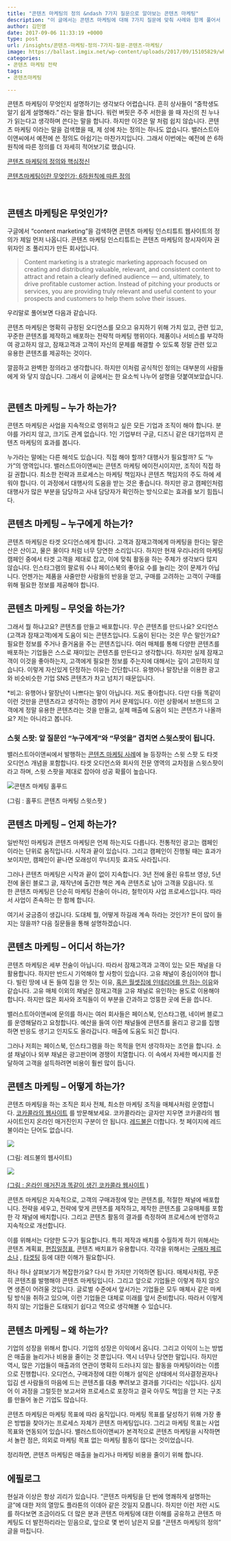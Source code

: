 ```yaml
---
title: "콘텐츠 마케팅의 정의 &ndash 7가지 질문으로 알아보는 콘텐츠 마케팅"
description: "이 글에서는 콘텐츠 마케팅에 대해 7가지 질문에 맞춰 사례와 함께 풀어서 설명합니다. 콘텐츠 마케팅의 공식 정의는 다음과 같습니다. 콘텐츠 마케팅은 명확히 규정된 오디언스를 모으고 유지하기위해 가치 있고, 관련 있고, 꾸준한 콘텐츠를 제작하고 배포하는 전략적 마케팅"
author: 김민영
date: 2017-09-06 11:33:19 +0000
type: post
url: /insights/콘텐츠-마케팅-정의-7가지-질문-콘텐츠-마케팅/
image: https://ballast.imgix.net/wp-content/uploads/2017/09/15105829/what-is-content-marketing.png
categories:
- 콘텐츠 마케팅 전략
tags:
- 콘텐츠마케팅

---
```

콘텐츠 마케팅이 무엇인지 설명하기는 생각보다 어렵습니다. 흔히 상사들이 “중학생도 알기 쉽게 설명해라.” 라는 말을 합니다. 워런 버핏은 주주 서한을 쓸 때 자신의 친 누나가 읽는다고 생각하며 쓴다는 말을 합니다. 하지만 이것은 말 처럼 쉽지 않습니다. 콘텐츠 마케팅 이라는 말을 검색했을 때, 제 성에 차는 정의는 하나도 없습니다. 밸러스트아이앤씨에서 예전에 쓴 정의도 아쉽기는 마찬가지입니다. 그래서 이번에는 예전에 쓴 6하원칙에 따른 정의를 더 자세히 적어보기로 했습니다.

[콘텐츠 마케팅의 정의와 핵심정신](/insights/%ec%bd%98%ed%85%90%ec%b8%a0-%eb%a7%88%ec%bc%80%ed%8c%85%ec%9d%98-%ec%a0%95%ec%9d%98%ec%99%80-%ed%95%b5%ec%8b%ac%ec%a0%95%ec%8b%a0/)

[콘텐츠마케팅이란 무엇인가; 6하원칙에 따른 정의](/insights/2017524content-marketng-definition/)

&nbsp;

## 콘텐츠 마케팅은 무엇인가?

구글에서 “content marketing”을 검색하면 콘텐츠 마케팅 인스티튜트 웹사이트의 정의가 제일 먼저 나옵니다. 콘텐츠 마케팅 인스티튜트는 콘텐츠 마케팅의 창시자이자 권위자인 조 풀리지가 만든 회사입니다.

> Content marketing is a strategic marketing approach focused on creating and distributing valuable, relevant, and consistent content to attract and retain a clearly defined audience — and, ultimately, to drive profitable customer action. Instead of pitching your products or services, you are providing truly relevant and useful content to your prospects and customers to help them solve their issues.

우리말로 풀어보면 다음과 같습니다.

콘텐츠 마케팅은 명확히 규정된 오디언스를 모으고 유지하기 위해 가치 있고, 관련 있고, 꾸준한 콘텐츠를 제작하고 배포하는 전략적 마케팅 행위이다. 제품이나 서비스를 부각하여 광고하지 않고, 잠재고객과 고객이 자신의 문제를 해결할 수 있도록 정말 관련 있고 유용한 콘텐츠를 제공하는 것이다.

깔끔하고 완벽한 정의라고 생각합니다. 하지만 이처럼 공식적인 정의는 대부분의 사람들에게 와 닿지 않습니다. 그래서 이 글에서는 한 요소씩 나누어 설명을 덧붙여보았습니다.
&nbsp;

## 콘텐츠 마케팅 – 누가 하는가?

콘텐츠 마케팅은 사업을 지속적으로 영위하고 싶은 모든 기업과 조직이 해야 합니다. 분야를 가리지 않고, 크기도 관계 없습니다. 1인 기업부터 구글, 디즈니 같은 대기업까지 콘텐츠 마케팅의 효과를 봅니다.

누가라는 말에는 다른 해석도 있습니다. 직접 해야 할까? 대행사가 필요할까? 도 “누가”의 영역입니다. 밸러스트아이앤씨는 콘텐츠 마케팅 에이전시이지만, 조직이 직접 하길 권합니다. 최소한 전략과 프로세스는 마케팅 책임자나 콘텐츠 책임자의 주도 하에 세워야 합니다. 이 과정에서 대행사의 도움을 받는 것은 좋습니다. 하지만 광고 캠페인처럼 대행사가 많은 부분을 담당하고 사내 담당자가 확인하는 방식으로는 효과를 보기 힘듭니다.
&nbsp;
## 콘텐츠 마케팅 – 누구에게 하는가?

콘텐츠 마케팅은 타겟 오디언스에게 합니다. 고객과 잠재고객에게 마케팅을 한다는 말은 산은 산이고, 물은 물이다 처럼 너무 당연한 소리입니다. 하지만 현재 우리나라의 마케팅 캠페인 중에서 타겟 고객을 제대로 잡고, 이에 맞춰 활동을 하는 주체가 생각보다 많지 않습니다. 인스타그램의 팔로워 수나 페이스북의 좋아요 수를 늘리는 것이 문제가 아닙니다. 언젠가는 제품을 사줄만한 사람들의 반응을 얻고, 구매를 고려하는 고객이 구매를 위해 필요한 정보를 제공해야 합니다.
&nbsp;
## 콘텐츠 마케팅 – 무엇을 하는가?

그래서 뭘 하냐고요? 콘텐츠를 만들고 배포합니다. 무슨 콘텐츠를 만드나요? 오디언스(고객과 잠재고객)에게 도움이 되는 콘텐츠입니다. 도움이 된다는 것은 무슨 말인가요? 필요한 정보를 주거나 즐거움을 주는 콘텐츠입니다. 여러 매체를 통해 다양한 콘텐츠를 배포하는 기업들은 스스로 재미있는 콘텐츠를 만든다고 생각합니다. 하지만 실제 잠재고객이 이것을 좋아하는지, 고객에게 필요한 정보를 주는지에 대해서는 깊이 고민하지 않습니다. 이렇게 자신있게 단정하는 이유는 간단합니다. 유행어나 말장난을 이용한 광고와 비슷비슷한 기업 SNS 콘텐츠가 차고 넘치기 때문입니다.

\*비고: 유행어나 말장난이 나쁘다는 말이 아닙니다. 저도 좋아합니다. 다만 다들 똑같이 이런 것만을 콘텐츠라고 생각하는 경향이 커서 문제입니다. 이런 상황에서 브랜드의 고객에게 정말 유용한 콘텐츠라는 것을 만들고, 실제 매출에 도움이 되는 콘텐츠가 나올까요? 저는 아니라고 봅니다.
&nbsp;
### 스윗 스팟: 앞 질문인 “누구에게”와 “무엇을” 겹치면 스윗스팟이 됩니다.

밸러스트아이앤씨에서 발행하는 <a href="/categories/case-study/" target="_blank" rel="noopener">콘텐츠 마케팅 사례</a>에 늘 등장하는 스윗 스팟 도 타겟 오디언스 개념을 포함합니다. 타겟 오디언스와 회사의 전문 영역의 교차점을 스윗스팟이라고 하며, 스윗 스팟을 제대로 잡아야 성공 확률이 높습니다.

![콘텐츠 마케팅 홀푸드](https://s3-ap-northeast-2.amazonaws.com/ballast-website-images/wp-content/uploads/2017/09/15105823/Screen-Shot-2017-09-06-at-8.13.26-PM.png)

(그림 : 홀푸드 콘텐츠 마케팅 스윗스팟 )
&nbsp;
## 콘텐츠 마케팅 – 언제 하는가?

일반적인 마케팅과 콘텐츠 마케팅은 언제 하는지도 다릅니다. 전통적인 광고는 캠페인 이라는 단위로 움직입니다. 시작과 끝이 있습니다. 그리고 캠페인이 진행될 때는 효과가 보이지만, 캠페인이 끝나면 모래성이 무너지듯 효과도 사라집니다.

그러나 콘텐츠 마케팅은 시작과 끝이 없이 지속합니다. 3년 전에 올린 유튜브 영상, 5년 전에 올린 블로그 글, 재작년에 출간한 책은 계속 콘텐츠로 남아 고객을 모읍니다. 또한 콘텐츠 마케팅은 단순히 마케팅 전술이 아니라, 철학이자 사업 프로세스입니다. 따라서 사업이 존속하는 한 함께 합니다.

여기서 궁금증이 생깁니다. 도대체 뭘, 어떻게 하길래 계속 하라는 것인가? 돈이 많이 들지는 않을까? 다음 질문들을 통해 설명하겠습니다.
&nbsp;
## 콘텐츠 마케팅 – 어디서 하는가?

콘텐츠 마케팅은 세부 전술이 아닙니다. 따라서 잠재고객과 고객이 있는 모든 채널을 다 활용합니다. 하지만 반드시 기억해야 할 사항이 있습니다. 고유 채널이 중심이어야 합니다. 빌린 땅에 내 돈 들여 집을 안 짓는 이유, [혹은 월셋집에 인테리어를 안 하는 이유](/insights/%eb%8b%b9%ec%8b%a0%ec%9d%b4-%ec%bd%98%ed%85%90%ec%b8%a0-%eb%a7%88%ec%bc%80%ed%8c%85%ec%9d%84-%ed%95%b4%ec%95%bc%ed%95%98%eb%8a%94-%ec%9d%b4%ec%9c%a0/)와 같습니다. 고유 매체 이외의 채널은 잠재고객을 고유 채널로 유인하는 용도로 이용해야 합니다. 하지만 많은 회사와 조직들이 이 부분을 간과하고 엉뚱한 곳에 돈을 씁니다.

밸러스트아이앤씨에 문의를 하시는 여러 회사들은 페이스북, 인스타그램, 네이버 블로그를 운영해달라고 요청합니다. 예산을 들여 이런 채널들에 콘텐츠를 올리고 광고를 집행하면 반응도 생기고 인지도도 올라갑니다. 매출에 도움도 되긴 합니다.

그러나 저희는 페이스북, 인스타그램을 하는 목적을 먼저 생각하자는 조언을 합니다. 소셜 채널이나 외부 채널은 광고판이며 경쟁이 치열합니다. 이 속에서 자세한 메시지를 전달하여 고객을 설득하려면 비용이 훨씬 많이 듭니다.
&nbsp;
## 콘텐츠 마케팅 – 어떻게 하는가?

콘텐츠 마케팅을 하는 조직은 회사 전체, 최소한 마케팅 조직을 매체사처럼 운영합니다. [코카콜라의 웹사이트](http://www.coca-colacompany.com) 를 방문해보세요. 코카콜라라는 글자만 지우면 코카콜라의 웹사이트인지 온라인 매거진인지 구분이 안 됩니다. [레드불은](https://www.redbull.com/kr-ko/) 더합니다. 첫 페이지에 레드불이라는 단어도 없습니다.

![](https://s3-ap-northeast-2.amazonaws.com/ballast-website-images/wp-content/uploads/2017/09/15105824/Screen-Shot-2017-09-06-at-8.05.19-PM.png)

(그림: 레드불의 웹사이트)

![](https://s3-ap-northeast-2.amazonaws.com/ballast-website-images/wp-content/uploads/2017/09/15105826/Screen-Shot-2017-09-06-at-8.05.04-PM.png)

[(그림 : 온라인 매거진과 똑같이 생긴 코카콜라 웹사이트](http://www.coca-colacompany.com) )

콘텐츠 마케팅은 지속적으로, 고객의 구매과정에 맞는 콘텐츠를, 적절한 채널에 배포합니다. 전략을 세우고, 전략에 맞게 콘텐츠를 제작하고, 제작한 콘텐츠를 고유매체를 포함한 각 채널에 배치합니다. 그리고 콘텐츠 활동의 결과를 측정하여 프로세스에 반영하고 지속적으로 개선합니다.

이를 위해서는 다양한 도구가 필요합니다. 특히 제작과 배치를 수월하게 하기 위해서는 콘텐츠 계획표, [편집일정표](/insights/편집일정표-양식/), 콘텐츠 배치표가 유용합니다. 각각을 위해서는 [구매자 페르소나](/what-we-do/%ec%84%9c%eb%b9%84%ec%8a%a4-%ec%bd%98%ed%85%90%ec%b8%a0-%eb%a7%88%ec%bc%80%ed%8c%85-%ec%a0%84%eb%9e%b5/%ea%b5%ac%eb%a7%a4%ec%9e%90-%ed%8e%98%eb%a5%b4%ec%86%8c%eb%82%98/) , [타겟팅](/insights/%eb%a7%88%ec%bc%80%ed%8c%85-%ed%9a%a8%ea%b3%bc-%eb%86%92%ec%9d%b4%ea%b3%a0-%ea%b4%91%ea%b3%a0%eb%b9%84-%ec%a4%84%ec%9d%b4%eb%8a%94-%ed%83%80%ea%b2%9f%ed%8c%85-%eb%a6%ac%ed%83%80%ea%b2%9f%ed%8c%85/) 등에 대한 이해가 필요합니다.

하나 하나 살펴보기가 복잡한가요? 다시 한 가지만 기억하면 됩니다. 매체사처럼, 꾸준히 콘텐츠를 발행해야 콘텐츠 마케팅입니다. 그리고 앞으로 기업들은 이렇게 하지 않으면 생존이 어려울 것입니다. 글로벌 수준에서 앞서가는 기업들은 모두 매체사 같은 마케팅 방식을 취하고 있으며, 이런 기업들은 대체로 미래를 앞서 준비합니다. 따라서 이렇게 하지 않는 기업들은 도태되기 쉽다고 역으로 생각해볼 수 있습니다.
&nbsp;
## 콘텐츠 마케팅 – 왜 하는가?

기업의 성장을 위해서 합니다. 기업의 성장은 이익에서 옵니다. 그리고 이익이 느는 방법은 매출을 늘리거나 비용을 줄이는 것 뿐입니다. 역시 너무나 당연한 말입니다. 하지만 역시, 많은 기업들이 매출과의 연관이 명확히 드러나지 않는 활동을 마케팅이라는 이름으로 진행합니다. 오디언스, 구매과정에 대한 이해가 설익은 상태에서 의사결정권자나 입김 센 사람들의 마음에 드는 콘텐츠를 대충 뿌려보고 결과를 기다리는 식입니다. 심지어 이 과정을 그럴듯한 보고서와 프로세스로 포장하고 결국 아무도 책임을 안 지는 구조를 만들어 놓은 기업도 많습니다.

콘텐츠 마케팅은 마케팅 목표에 따라 움직입니다. 마케팅 목표를 달성하기 위해 가장 좋은 방법을 찾아가는 프로세스 자체가 콘텐츠 마케팅입니다. 그리고 마케팅 목표는 사업 목표와 연동되어 있습니다. 밸러스트아이앤씨가 본격적으로 콘텐츠 마케팅을 시작하면서 놀란 점은, 의외로 마케팅 목표 없는 마케팅 활동이 많다는 것이었습니다.

정리하면, 콘텐츠 마케팅은 매출을 늘리거나 마케팅 비용을 줄이기 위해 합니다.
&nbsp;
## 에필로그

현실과 이상은 항상 괴리가 있습니다. “콘텐츠 마케팅을 단 번에 명쾌하게 설명하는 글”에 대한 저의 열망도 플라톤의 이데아 같은 것일지 모릅니다. 하지만 이런 저런 시도를 하다보면 조금이라도 더 많은 분과 콘텐츠 마케팅에 대한 이해를 공유하고 콘텐츠 마케팅도 더 발전하리라는 믿음으로, 앞으로 몇 번이 남은지 모를 “콘텐츠 마케팅의 정의” 글을 마칩니다.